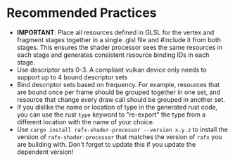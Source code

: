 # Recommended Practices

 * **IMPORTANT**: Place all resources defined in GLSL for the vertex and fragment stages together in a single .glsl file
   and #include it from both stages. This ensures the shader processor sees the same resources in each stage and
   generates consistent resource binding IDs in each stage.
 * Use descriptor sets 0-3. A compliant vulkan device only needs to support up to 4 bound descriptor sets
 * Bind descriptor sets based on frequency. For example, resources that are bound once per frame should be grouped
   together in one set, and resource that change every draw call should be grouped in another set.
 * If you dislike the name or location of type in the generated rust code, you can use the rust `type` keyword to
   "re-export" the type from a different location with the name of your choice.
 * Use `cargo install rafx-shader-processor --version x.y.z` to install the version of `rafx-shader-processor` that
   matches the version of `rafx` you are building with. Don't forget to update this if you update the dependent version!
   
